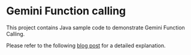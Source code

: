# Gemini Function calling
This project contains Java sample code to demonstrate Gemini Function Calling. 

Please refer to the following [blog post](https://medium.com/google-cloud/a-tale-of-two-functions-function-calling-in-gemini-9b7fd8ae031b) for a detailed explanation. 
